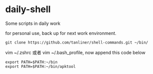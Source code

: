 # daily-shell
Some scripts in daily work

for personal use, back up for next work environment.
```
git clone https://github.com/tanliner/shell-commands.git ~/bin/
```
vim ~/.zshrc 或者 vim ~/.bash_profile, now append this code below
```
export PATH=$PATH:~/bin
export PATH=$PATH:~/bin/apktool
```

